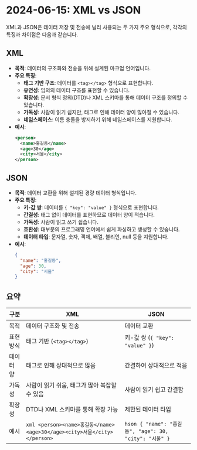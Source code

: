 # 2024-06-15: XML vs JSON

XML과 JSON은 데이터 저장 및 전송에 널리 사용되는 두 가지 주요 형식으로, 각각의 특징과 차이점은 다음과 같습니다.

## XML

- **목적**: 데이터의 구조화와 전송을 위해 설계된 마크업 언어입니다.
- **주요 특징**:
  - **태그 기반 구조**: 데이터를 `<tag></tag>` 형식으로 표현합니다.
  - **유연성**: 임의의 데이터 구조를 표현할 수 있습니다.
  - **확장성**: 문서 형식 정의(DTD)나 XML 스키마를 통해 데이터 구조를 정의할 수 있습니다.
  - **가독성**: 사람이 읽기 쉽지만, 태그로 인해 데이터 양이 많아질 수 있습니다.
  - **네임스페이스**: 이름 충돌을 방지하기 위해 네임스페이스를 지원합니다.
- **예시**:
  ```xml
  <person>
    <name>홍길동</name>
    <age>30</age>
    <city>서울</city>
  </person>
  ```

## JSON

- **목적**: 데이터 교환을 위해 설계된 경량 데이터 형식입니다.
- **주요 특징**:
  - **키-값 쌍**: 데이터를 `{ "key": "value" }` 형식으로 표현합니다.
  - **간결성**: 태그 없이 데이터를 표현하므로 데이터 양이 적습니다.
  - **가독성**: 사람이 읽고 쓰기 쉽습니다.
  - **호환성**: 대부분의 프로그래밍 언어에서 쉽게 파싱하고 생성할 수 있습니다.
  - **데이터 타입**: 문자열, 숫자, 객체, 배열, 불리언, null 등을 지원합니다.
- **예시**:
  ```json
  {
    "name": "홍길동",
    "age": 30,
    "city": "서울"
  }
  ```

## 요약

| 구분         | XML                                                                                         | JSON                                                                                          |
|--------------|---------------------------------------------------------------------------------------------|-----------------------------------------------------------------------------------------------|
| 목적         | 데이터 구조화 및 전송                                                                        | 데이터 교환                                                                                     |
| 표현 방식    | 태그 기반 (`<tag></tag>`)                                                                    | 키-값 쌍 (`{ "key": "value" }`)                                                               |
| 데이터 양    | 태그로 인해 상대적으로 많음                                                                  | 간결하여 상대적으로 적음                                                                      |
| 가독성       | 사람이 읽기 쉬움, 태그가 많아 복잡할 수 있음                                                | 사람이 읽기 쉽고 간결함                                                                       |
| 확장성       | DTD나 XML 스키마를 통해 확장 가능                                                            | 제한된 데이터 타입                                                                             |
| 예시         | ```xml <person><name>홍길동</name><age>30</age><city>서울</city></person> ```             | ```hson { "name": "홍길동", "age": 30, "city": "서울" } ```                                  |

